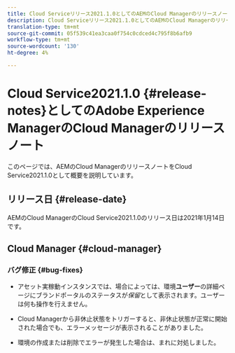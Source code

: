 ```yaml
---
title: Cloud Serviceリリース2021.1.0としてのAEMのCloud Managerのリリースノート
description: Cloud Serviceリリース2021.1.0としてのAEMのCloud Managerのリリースノート
translation-type: tm+mt
source-git-commit: 05f539c41ea3caa0f754c0cdced4c795f8b6afb9
workflow-type: tm+mt
source-wordcount: '130'
ht-degree: 4%

---
```



# Cloud Service2021.1.0 {#release-notes}としてのAdobe Experience ManagerのCloud Managerのリリースノート

このページでは、AEMのCloud ManagerのリリースノートをCloud Service2021.1.0として概要を説明しています。

## リリース日 {#release-date}

AEMのCloud ManagerのCloud Service2021.1.0のリリース日は2021年1月14日です。

## Cloud Manager {#cloud-manager}

### バグ修正  {#bug-fixes}

* アセット実稼動インスタンスでは、場合によっては、環境&#x200B;**ユーザー**&#x200B;の詳細ページにブランドポータルのステータスが&#x200B;*保留*&#x200B;として表示されます。ユーザーは何も操作を行えません。

* Cloud Managerから非休止状態をトリガーすると、非休止状態が正常に開始された場合でも、エラーメッセージが表示されることがありました。

* 環境の作成または削除でエラーが発生した場合は、まれに対処しました。
